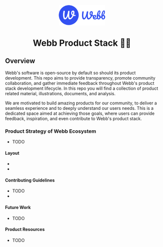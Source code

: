 <h1 align="center">
  <a href="https://www.webb.tools/">
    <img alt="Webb Logo" src="./assets/webb-icon.svg" width="30%" />
  </a>
  </br>
  </br>
  <span> Webb Product Stack 🚀🚀</span> 
</h1>

## Overview
Webb's software is open-source by default so should its product development. This repo aims to  provide transparency, promote community collaboration, and gather immediate feedback throughout Webb's product stack development lifecycle. In this repo you will find a collection of product related material, illustrations, documents, and analysis.

We are motivated to build amazing products for our community, to deliver a seamless experience and to deeply understand our users needs. This is a dedicated space aimed at achieving those goals, where users can provide feedback, inspiration, and even contribute to Webb's product stack.

### Product Strategy of Webb Ecosystem
- TODO 
#### Layout
- 
- 
#### Contributing Guidelines
- TODO
- 
#### Future Work
- TODO

#### Product Resources
 - TODO





